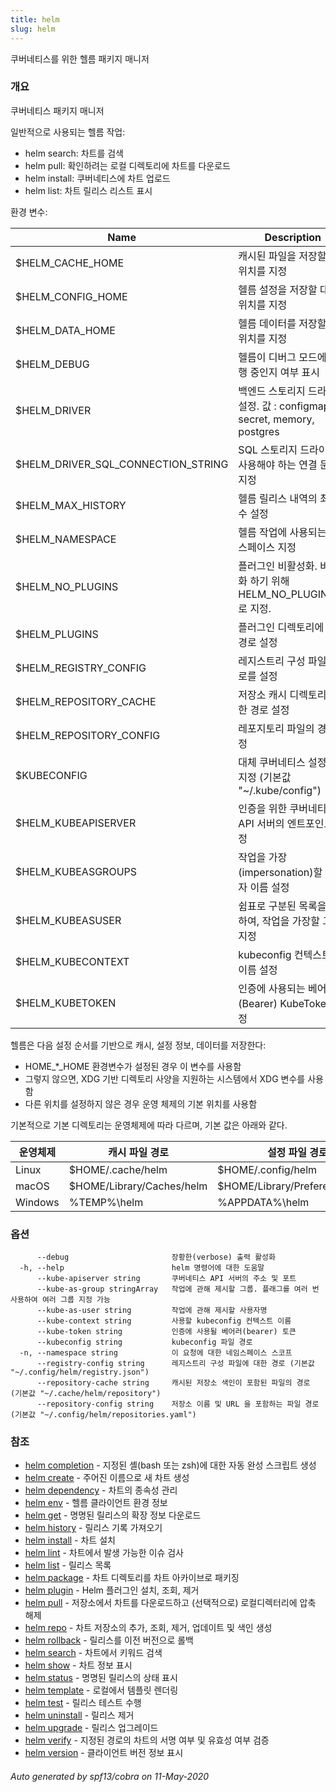 ```yaml
---
title: helm
slug: helm
---
```

쿠버네티스를 위한 헬름 패키지 매니저

### 개요

쿠버네티스 패키지 매니저

일반적으로 사용되는 헬름 작업:

- helm search:    차트를 검색
- helm pull:      확인하려는 로컬 디렉토리에 차트를 다운로드
- helm install:   쿠버네티스에 차트 업로드
- helm list:      차트 릴리스 리스트 표시

환경 변수:

| Name                               | Description                                                                       |
|------------------------------------|-----------------------------------------------------------------------------------|
| $HELM_CACHE_HOME                   | 캐시된 파일을 저장할 대체 위치를 지정                                                          |
| $HELM_CONFIG_HOME                  | 헬름 설정을 저장할 대체 위치를 지정                                                           |
| $HELM_DATA_HOME                    | 헬름 데이터를 저장할 대체 위치를 지정                                                          |
| $HELM_DEBUG                        | 헬름이 디버그 모드에서 실행 중인지 여부 표시                                                    |
| $HELM_DRIVER                       | 백엔드 스토리지 드라이버 설정. 값 : configmap, secret, memory, postgres                      |
| $HELM_DRIVER_SQL_CONNECTION_STRING | SQL 스토리지 드라이버가 사용해야 하는 연결 문자열 지정                                             |
| $HELM_MAX_HISTORY                  | 헬름 릴리스 내역의 최대 수 설정                                                             |
| $HELM_NAMESPACE                    | 헬름 작업에 사용되는 네임스페이스 지정                                                         |
| $HELM_NO_PLUGINS                   | 플러그인 비활성화. 비활성화 하기 위해 HELM_NO_PLUGINS=1 로 지정.                                 |
| $HELM_PLUGINS                      | 플러그인 디렉토리에 대한 경로 설정                                                            |
| $HELM_REGISTRY_CONFIG              | 레지스트리 구성 파일의 경로를 설정                                                            |
| $HELM_REPOSITORY_CACHE             | 저장소 캐시 디렉토리에 대한 경로 설정                                                          |
| $HELM_REPOSITORY_CONFIG            | 레포지토리 파일의 경로 설정                                                                 |
| $KUBECONFIG                        | 대체 쿠버네티스 설정 파일 지정 (기본값 "~/.kube/config")                                       |
| $HELM_KUBEAPISERVER                | 인증을 위한 쿠버네티스 API 서버의 엔트포인트 설정                                                 |
| $HELM_KUBEASGROUPS                 | 작업을 가장(impersonation)할 사용자 이름 설정                                               |
| $HELM_KUBEASUSER                   | 쉼표로 구분된 목록을 사용하여, 작업을 가장할 그룹 지정                                              |
| $HELM_KUBECONTEXT                  | kubeconfig 컨텍스트의 이름 설정                                                          |
| $HELM_KUBETOKEN                    | 인증에 사용되는 베어러(Bearer) KubeToken 설정                                              |

헬름은 다음 설정 순서를 기반으로 캐시, 설정 정보, 데이터를 저장한다:

- HOME_*_HOME 환경변수가 설정된 경우 이 변수를 사용함
- 그렇지 않으면, XDG 기반 디렉토리 사양을 지원하는 시스템에서 XDG 변수를 사용함
- 다른 위치를 설정하지 않은 경우 운영 체제의 기본 위치를 사용함

기본적으로 기본 디렉토리는 운영체제에 따라 다르며, 기본 값은 아래와 같다.

| 운영체제             | 캐시 파일 경로                 | 설정 파일 경로                      | 데이터 저장 경로              |
|------------------|---------------------------|--------------------------------|-------------------------|
| Linux            | $HOME/.cache/helm         | $HOME/.config/helm             | $HOME/.local/share/helm |
| macOS            | $HOME/Library/Caches/helm | $HOME/Library/Preferences/helm | $HOME/Library/helm      |
| Windows          | %TEMP%\helm               | %APPDATA%\helm                 | %APPDATA%\helm          |


### 옵션 

```
      --debug                       장황한(verbose) 출력 활성화
  -h, --help                        helm 명령어에 대한 도움말
      --kube-apiserver string       쿠버네티스 API 서버의 주소 및 포트
      --kube-as-group stringArray   작업에 관해 제시할 그룹. 플래그를 여러 번 사용하여 여러 그룹 지정 가능
      --kube-as-user string         작업에 관해 제시할 사용자명
      --kube-context string         사용할 kubeconfig 컨텍스트 이름
      --kube-token string           인증에 사용될 베어러(bearer) 토큰
      --kubeconfig string           kubeconfig 파일 경로
  -n, --namespace string            이 요청에 대한 네임스페이스 스코프
      --registry-config string      레지스트리 구성 파일에 대한 경로 (기본값 "~/.config/helm/registry.json")
      --repository-cache string     캐시된 저장소 색인이 포함된 파일의 경로 (기본값 "~/.cache/helm/repository")
      --repository-config string    저장소 이름 및 URL 을 포함하는 파일 경로 (기본값 "~/.config/helm/repositories.yaml")
```

### 참조

* [helm completion](/helm/helm_completion.md)	 - 지정된 셸(bash 또는 zsh)에 대한 자동 완성 스크립트 생성
* [helm create](/helm/helm_create.md)	 - 주어진 이름으로 새 차트 생성
* [helm dependency](/helm/helm_dependency.md)	 - 차트의 종속성 관리
* [helm env](/helm/helm_env.md)	 - 헬름 클라이언트 환경 정보
* [helm get](/helm/helm_get.md)	 - 명명된 릴리스의 확장 정보 다운로드
* [helm history](/helm/helm_history.md)	 - 릴리스 기록 가져오기
* [helm install](/helm/helm_install.md)	 - 차트 설치
* [helm lint](/helm/helm_lint.md)	 - 차트에서 발생 가능한 이슈 검사
* [helm list](/helm/helm_list.md)	 - 릴리스 목록
* [helm package](/helm/helm_package.md)	 - 차트 디렉토리를 차트 아카이브로 패키징
* [helm plugin](/helm/helm_plugin.md)	 - Helm 플러그인 설치, 조회, 제거
* [helm pull](/helm/helm_pull.md)	 - 저장소에서 차트를 다운로드하고 (선택적으로) 로컬디렉터리에 압축 해제
* [helm repo](/helm/helm_repo.md)	 - 차트 저장소의 추가, 조회, 제거, 업데이트 및 색인 생성
* [helm rollback](/helm/helm_rollback.md)	 - 릴리스를 이전 버전으로 롤백
* [helm search](/helm/helm_search.md)	 - 차트에서 키워드 검색
* [helm show](/helm/helm_show.md)	 - 차트 정보 표시
* [helm status](/helm/helm_status.md)	 - 명명된 릴리스의 상태 표시
* [helm template](/helm/helm_template.md)	 - 로컬에서 템플릿 렌더링
* [helm test](/helm/helm_test.md)	 - 릴리스 테스트 수행
* [helm uninstall](/helm/helm_uninstall.md)	 - 릴리스 제거
* [helm upgrade](/helm/helm_upgrade.md)	 - 릴리스 업그레이드
* [helm verify](/helm/helm_verify.md)	 - 지정된 경로의 차트의 서명 여부 및 유효성 여부 검증
* [helm version](/helm/helm_version.md)	 - 클라이언트 버전 정보 표시 

###### Auto generated by spf13/cobra on 11-May-2020
